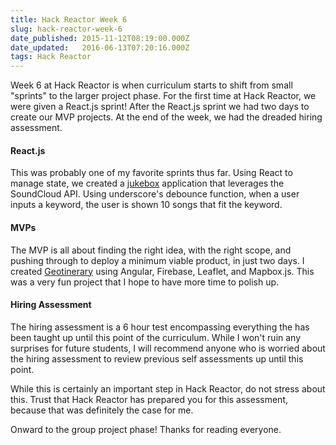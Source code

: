 ```yaml
---
title: Hack Reactor Week 6
slug: hack-reactor-week-6
date_published: 2015-11-12T08:19:00.000Z
date_updated:   2016-06-13T07:20:16.000Z
tags: Hack Reactor
---
```


Week 6 at Hack Reactor is when curriculum starts to shift from small "sprints" to the larger project phase. For the first time at Hack Reactor, we were given a React.js sprint! After the React.js sprint we had two days to create our MVP projects. At the end of the week, we had the dreaded hiring assessment.

#### React.js

This was probably one of my favorite sprints thus far. Using React to manage state, we created a [jukebox](https://jz-jukebox.herokuapp.com/) application that leverages the SoundCloud API. Using underscore's debounce function, when a user inputs a keyword, the user is shown 10 songs that fit the keyword.


#### MVPs

The MVP is all about finding the right idea, with the right scope, and pushing through to deploy a minimum viable product, in just two days. I created [Geotinerary](https://geotinerary.herokuapp.com/#/) using Angular, Firebase, Leaflet, and Mapbox.js. This was a very fun project that I hope to have more time to polish up. 

#### Hiring Assessment

The hiring assessment is a 6 hour test encompassing everything the has been taught up until this point of the curriculum. While I won't ruin any surprises for future students, I will recommend anyone who is worried about the hiring assessment to review previous self assessments up until this point.

While this is certainly an important step in Hack Reactor, do not stress about this. Trust that Hack Reactor has prepared you for this assessment, because that was definitely the case for me.

Onward to the group project phase! Thanks for reading everyone.
